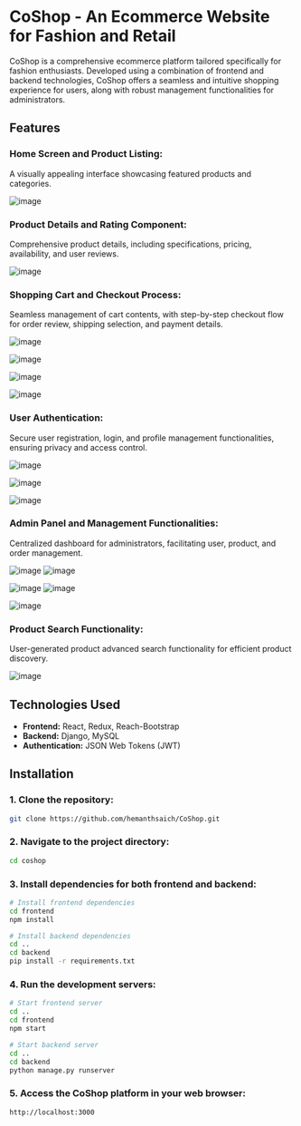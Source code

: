 # CoShop - An Ecommerce Website for Fashion and Retail

CoShop is a comprehensive ecommerce platform tailored specifically for fashion enthusiasts. Developed using a combination of frontend and backend technologies, CoShop offers a seamless and intuitive shopping experience for users, along with robust management functionalities for administrators.

## Features

### Home Screen and Product Listing:
A visually appealing interface showcasing featured products and categories.

  ![image](https://github.com/hemanthsaich/CoShop/assets/91429511/8bc8a8e6-4ddb-4757-b266-63929e4a3bbd)

### Product Details and Rating Component:
Comprehensive product details, including specifications, pricing, availability, and user reviews.

  ![image](https://github.com/hemanthsaich/CoShop/assets/91429511/a8dc611f-d0f3-43c2-9f97-0187c181f5fe)

  
  ### Shopping Cart and Checkout Process:
  Seamless management of cart contents, with step-by-step checkout flow for order review, shipping selection, and payment details.


  ![image](https://github.com/hemanthsaich/CoShop/assets/91429511/d97f1526-c2d5-4b39-a3ad-de28d4289c82)

  ![image](https://github.com/hemanthsaich/CoShop/assets/91429511/a11ad269-cace-4cda-9195-537307fc17e6)

  ![image](https://github.com/hemanthsaich/CoShop/assets/91429511/803f1d45-68a1-43dc-b402-60c2fcbe0b5e)

   ![image](https://github.com/hemanthsaich/CoShop/assets/91429511/dbe45bad-d16f-41f4-92f8-775f298a6fe7)
  

### User Authentication:
 Secure user registration, login, and profile management functionalities, ensuring privacy and access control.


  ![image](https://github.com/hemanthsaich/CoShop/assets/91429511/0c56fdcf-8e36-4b09-8479-ec00eb27d703)
  
  ![image](https://github.com/hemanthsaich/CoShop/assets/91429511/e52a09c2-78bb-469d-a23f-5025c6a7441e)

  ![image](https://github.com/hemanthsaich/CoShop/assets/91429511/173b4039-f1d8-4608-bd75-8b3dad7e9332)

  
### Admin Panel and Management Functionalities:
Centralized dashboard for administrators, facilitating user, product, and order management.

  ![image](https://github.com/hemanthsaich/CoShop/assets/91429511/8c603909-5052-45fa-a48f-6df25091bcd9)
  ![image](https://github.com/hemanthsaich/CoShop/assets/91429511/c7138484-8471-4efe-af49-b6abe00b3d29)

  ![image](https://github.com/hemanthsaich/CoShop/assets/91429511/5882c33b-5809-42e4-a569-8ba686610cc5)
  ![image](https://github.com/hemanthsaich/CoShop/assets/91429511/417c513d-eeea-447e-b5e0-045b87474e85)

  ![image](https://github.com/hemanthsaich/CoShop/assets/91429511/94a95927-7ac4-45e8-8ea8-811caf01716c)

  
### Product Search Functionality:
User-generated product advanced search functionality for efficient product discovery.

![image](https://github.com/hemanthsaich/CoShop/assets/91429511/9ed9da5a-cdc3-4a0f-9847-1d04e6f76250)

  
## Technologies Used

- **Frontend:** React, Redux, Reach-Bootstrap
- **Backend:** Django, MySQL
- **Authentication:** JSON Web Tokens (JWT)

## Installation

### 1. Clone the repository:

```bash
git clone https://github.com/hemanthsaich/CoShop.git
```

### 2. Navigate to the project directory:
```bash
cd coshop
```
### 3. Install dependencies for both frontend and backend:

```bash
# Install frontend dependencies
cd frontend
npm install

# Install backend dependencies
cd ..
cd backend
pip install -r requirements.txt
```

### 4. Run the development servers:

```bash
# Start frontend server
cd ..
cd frontend
npm start

# Start backend server
cd ..
cd backend
python manage.py runserver
```

### 5. Access the CoShop platform in your web browser:
```bash
http://localhost:3000
```

